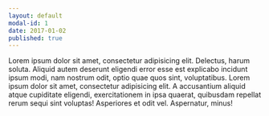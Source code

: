 ```yaml
---
layout: default
modal-id: 1
date: 2017-01-02
published: true
---
```

Lorem ipsum dolor sit amet, consectetur adipisicing elit. Delectus, harum soluta. Aliquid autem deserunt eligendi error esse est explicabo incidunt ipsum modi, nam nostrum odit, optio quae quos sint, voluptatibus. Lorem ipsum dolor sit amet, consectetur adipisicing elit. A accusantium aliquid atque cupiditate eligendi, exercitationem in ipsa quaerat, quibusdam repellat rerum sequi sint voluptas! Asperiores et odit vel. Aspernatur, minus!
